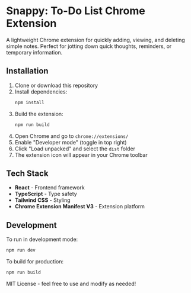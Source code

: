 # Snappy: To-Do List Chrome Extension

A lightweight Chrome extension for quickly adding, viewing, and deleting simple notes. Perfect for jotting down quick thoughts, reminders, or temporary information.

## Installation

1. Clone or download this repository
2. Install dependencies:
   ```bash
   npm install
   ```
3. Build the extension:
   ```bash
   npm run build
   ```
4. Open Chrome and go to `chrome://extensions/`
5. Enable "Developer mode" (toggle in top right)
6. Click "Load unpacked" and select the `dist` folder
7. The extension icon will appear in your Chrome toolbar

## Tech Stack

- **React** - Frontend framework
- **TypeScript** - Type safety
- **Tailwind CSS** - Styling
- **Chrome Extension Manifest V3** - Extension platform

## Development

To run in development mode:

```bash
npm run dev
```

To build for production:

```bash
npm run build
```



MIT License - feel free to use and modify as needed!
